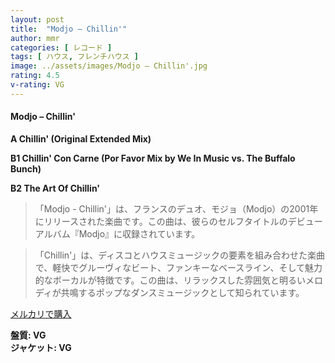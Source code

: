 ```yaml
---
layout: post
title:  "Modjo – Chillin'"
author: mmr
categories: [ レコード ]
tags: [ ハウス, フレンチハウス ]
image: ../assets/images/Modjo – Chillin'.jpg
rating: 4.5
v-rating: VG
---
```


#### Modjo – Chillin'

**A  Chillin' (Original Extended Mix)**

**B1  Chillin' Con Carne (Por Favor Mix by We In Music vs. The Buffalo Bunch)**

**B2  The Art Of Chillin'** 

> 「Modjo - Chillin'」は、フランスのデュオ、モジョ（Modjo）の2001年にリリースされた楽曲です。この曲は、彼らのセルフタイトルのデビューアルバム『Modjo』に収録されています。

> 「Chillin'」は、ディスコとハウスミュージックの要素を組み合わせた楽曲で、軽快でグルーヴィなビート、ファンキーなベースライン、そして魅力的なボーカルが特徴です。この曲は、リラックスした雰囲気と明るいメロディが共鳴するポップなダンスミュージックとして知られています。


[メルカリで購入](https://jp.mercari.com/item/m30941208338)


<div class="mt-4 mb-4 d-flex align-items-center">
<strong class="mr-1">盤質: VG</strong>
</div>
<div class="mt-4 mb-4 d-flex align-items-center">
<strong class="mr-1">ジャケット: VG</strong>
</div>